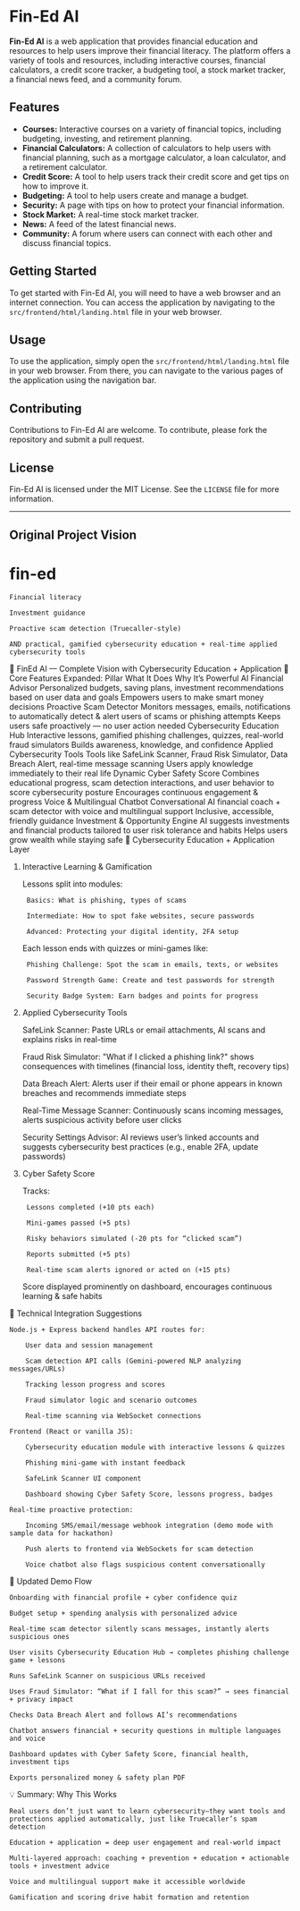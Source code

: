 # Fin-Ed AI

**Fin-Ed AI** is a web application that provides financial education and resources to help users improve their financial literacy. The platform offers a variety of tools and resources, including interactive courses, financial calculators, a credit score tracker, a budgeting tool, a stock market tracker, a financial news feed, and a community forum.

## Features

- **Courses:** Interactive courses on a variety of financial topics, including budgeting, investing, and retirement planning.
- **Financial Calculators:** A collection of calculators to help users with financial planning, such as a mortgage calculator, a loan calculator, and a retirement calculator.
- **Credit Score:** A tool to help users track their credit score and get tips on how to improve it.
- **Budgeting:** A tool to help users create and manage a budget.
- **Security:** A page with tips on how to protect your financial information.
- **Stock Market:** A real-time stock market tracker.
- **News:** A feed of the latest financial news.
- **Community:** A forum where users can connect with each other and discuss financial topics.

## Getting Started

To get started with Fin-Ed AI, you will need to have a web browser and an internet connection. You can access the application by navigating to the `src/frontend/html/landing.html` file in your web browser.

## Usage

To use the application, simply open the `src/frontend/html/landing.html` file in your web browser. From there, you can navigate to the various pages of the application using the navigation bar.

## Contributing

Contributions to Fin-Ed AI are welcome. To contribute, please fork the repository and submit a pull request.

## License

Fin-Ed AI is licensed under the MIT License. See the `LICENSE` file for more information.

---

## Original Project Vision

# fin-ed



    Financial literacy

    Investment guidance

    Proactive scam detection (Truecaller-style)

    AND practical, gamified cybersecurity education + real-time applied cybersecurity tools

🚀 FinEd AI — Complete Vision with Cybersecurity Education + Application
🌟 Core Features Expanded:
Pillar 	What It Does 	Why It’s Powerful
AI Financial Advisor 	Personalized budgets, saving plans, investment recommendations based on user data and goals 	Empowers users to make smart money decisions
Proactive Scam Detector 	Monitors messages, emails, notifications to automatically detect & alert users of scams or phishing attempts 	Keeps users safe proactively — no user action needed
Cybersecurity Education Hub 	Interactive lessons, gamified phishing challenges, quizzes, real-world fraud simulators 	Builds awareness, knowledge, and confidence
Applied Cybersecurity Tools 	Tools like SafeLink Scanner, Fraud Risk Simulator, Data Breach Alert, real-time message scanning 	Users apply knowledge immediately to their real life
Dynamic Cyber Safety Score 	Combines educational progress, scam detection interactions, and user behavior to score cybersecurity posture 	Encourages continuous engagement & progress
Voice & Multilingual Chatbot 	Conversational AI financial coach + scam detector with voice and multilingual support 	Inclusive, accessible, friendly guidance
Investment & Opportunity Engine 	AI suggests investments and financial products tailored to user risk tolerance and habits 	Helps users grow wealth while staying safe
🔐 Cybersecurity Education + Application Layer
1. Interactive Learning & Gamification

    Lessons split into modules:

        Basics: What is phishing, types of scams

        Intermediate: How to spot fake websites, secure passwords

        Advanced: Protecting your digital identity, 2FA setup

    Each lesson ends with quizzes or mini-games like:

        Phishing Challenge: Spot the scam in emails, texts, or websites

        Password Strength Game: Create and test passwords for strength

        Security Badge System: Earn badges and points for progress

2. Applied Cybersecurity Tools

    SafeLink Scanner: Paste URLs or email attachments, AI scans and explains risks in real-time

    Fraud Risk Simulator: "What if I clicked a phishing link?" shows consequences with timelines (financial loss, identity theft, recovery tips)

    Data Breach Alert: Alerts user if their email or phone appears in known breaches and recommends immediate steps

    Real-Time Message Scanner: Continuously scans incoming messages, alerts suspicious activity before user clicks

    Security Settings Advisor: AI reviews user’s linked accounts and suggests cybersecurity best practices (e.g., enable 2FA, update passwords)

3. Cyber Safety Score

    Tracks:

        Lessons completed (+10 pts each)

        Mini-games passed (+5 pts)

        Risky behaviors simulated (-20 pts for “clicked scam”)

        Reports submitted (+5 pts)

        Real-time scam alerts ignored or acted on (+15 pts)

    Score displayed prominently on dashboard, encourages continuous learning & safe habits

🔧 Technical Integration Suggestions

    Node.js + Express backend handles API routes for:

        User data and session management

        Scam detection API calls (Gemini-powered NLP analyzing messages/URLs)

        Tracking lesson progress and scores

        Fraud simulator logic and scenario outcomes

        Real-time scanning via WebSocket connections

    Frontend (React or vanilla JS):

        Cybersecurity education module with interactive lessons & quizzes

        Phishing mini-game with instant feedback

        SafeLink Scanner UI component

        Dashboard showing Cyber Safety Score, lessons progress, badges

    Real-time proactive protection:

        Incoming SMS/email/message webhook integration (demo mode with sample data for hackathon)

        Push alerts to frontend via WebSockets for scam detection

        Voice chatbot also flags suspicious content conversationally

🏁 Updated Demo Flow

    Onboarding with financial profile + cyber confidence quiz

    Budget setup + spending analysis with personalized advice

    Real-time scam detector silently scans messages, instantly alerts suspicious ones

    User visits Cybersecurity Education Hub → completes phishing challenge game + lessons

    Runs SafeLink Scanner on suspicious URLs received

    Uses Fraud Simulator: “What if I fall for this scam?” → sees financial + privacy impact

    Checks Data Breach Alert and follows AI’s recommendations

    Chatbot answers financial + security questions in multiple languages and voice

    Dashboard updates with Cyber Safety Score, financial health, investment tips

    Exports personalized money & safety plan PDF

💡 Summary: Why This Works

    Real users don’t just want to learn cybersecurity—they want tools and protections applied automatically, just like Truecaller’s spam detection

    Education + application = deep user engagement and real-world impact

    Multi-layered approach: coaching + prevention + education + actionable tools + investment advice

    Voice and multilingual support make it accessible worldwide

    Gamification and scoring drive habit formation and retention
